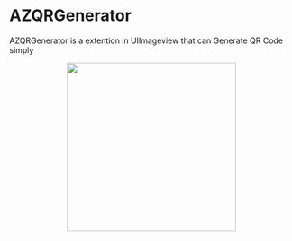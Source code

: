 # AZQRGenerator
AZQRGenerator is a extention in UIImageview that can Generate QR Code simply 
<div align="center">
 <img src="http://aliazadeh.me/AZQRGenerator/screenShot.png" width="300" height = "auto" margin = "auto" />
</div>
